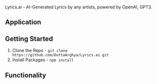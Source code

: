 Lyrics.ai - AI-Generated Lyrics by any artists, powered by OpenAI, GPT3.

## Application


## Getting Started

 1. Clone the Repo - `git clone https://github.com/DuttaArghya/Lyrics.ai.git` 
 2. Install Packages - ` npm install `
 
## Functionality

